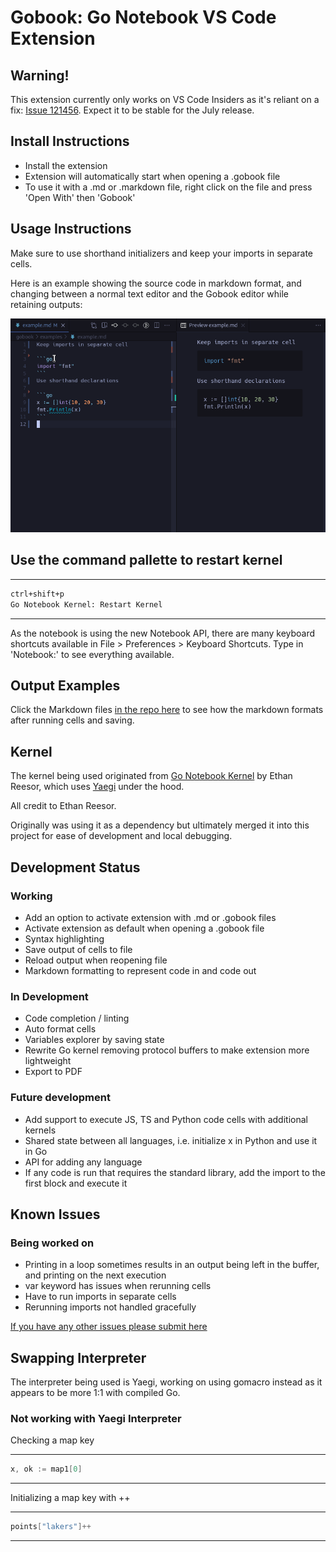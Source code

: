 

# Gobook: Go Notebook VS Code Extension

## Warning!
This extension currently only works on VS Code Insiders as it's reliant on a fix:
[Issue 121456](https://github.com/microsoft/vscode/issues/121456). Expect it to be stable for the July release.

## Install Instructions
- Install the extension
- Extension will automatically start when opening a .gobook file
- To use it with a .md or .markdown file, right click on the file and press 'Open With' then 'Gobook'

## Usage Instructions

Make sure to use shorthand initializers and keep your imports in separate cells.

Here is an example showing the source code in markdown format, and changing between a normal text editor and the Gobook editor while retaining outputs:

![usage](images/example.gif)


Use the command pallette to restart kernel
---
---
```markdown
ctrl+shift+p
Go Notebook Kernel: Restart Kernel
```
---


As the notebook is using the new Notebook API, there are many keyboard shortcuts available in File > Preferences > Keyboard Shortcuts. Type in 'Notebook:' to see everything available.

## Output Examples
Click the Markdown files [in the repo here](https://github.com/gobookdev/gobook-examples) to see how the markdown formats after running cells and saving.

## Kernel
The kernel being used originated from [Go Notebook Kernel](https://marketplace.visualstudio.com/items?itemName=ethan-reesor.go-notebook-kernel) by Ethan Reesor, which uses [Yaegi](https://github.com/traefik/yaegi) under the hood.

All credit to Ethan Reesor.

Originally was using it as a dependency but ultimately merged it into this project for ease of development and local debugging.

## Development Status
### Working
- Add an option to activate extension with .md or .gobook files
- Activate extension as default when opening a .gobook file
- Syntax highlighting
- Save output of cells to file
- Reload output when reopening file
- Markdown formatting to represent code in and code out 

### In Development 
- Code completion / linting
- Auto format cells
- Variables explorer by saving state
- Rewrite Go kernel removing protocol buffers to make extension more lightweight
- Export to PDF

### Future development
- Add support to execute JS, TS and Python code cells with additional kernels
- Shared state between all languages, i.e. initialize x in Python and use it in Go
- API for adding any language 
- If any code is run that requires the standard library, add the import to the first block and execute it

## Known Issues
### Being worked on
- Printing in a loop sometimes results in an output being left in the buffer, and printing on the next execution
- var keyword has issues when rerunning cells
- Have to run imports in separate cells
- Rerunning imports not handled gracefully

[If you have any other issues please submit here](https://github.com/gobookdev/gobook/issues)

## Swapping Interpreter
The interpreter being used is Yaegi, working on using gomacro instead as it appears to be more 1:1 with compiled Go.

### Not working with Yaegi Interpreter
Checking a map key 

---
```go
x, ok := map1[0]
```
---
Initializing a map key with ++ 

---
```go
points["lakers"]++
```
---

